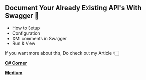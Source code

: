 ## Document Your Already Existing API's With Swagger 📔

- How to Setup
- Configuration
- XMl comments in Swagger
- Run & View

If you want more about this, Do check out my Article 👇🏻

[**C# Corner**](https://www.c-sharpcorner.com/article/document-your-already-existing-apis-with-swagger/ "C# Corner")


[**Medium**](https://medium.com/nerd-for-tech/document-your-existing-apis-with-open-api-specification-in-asp-net-core-a4a2bf1910d8 "Medium")




